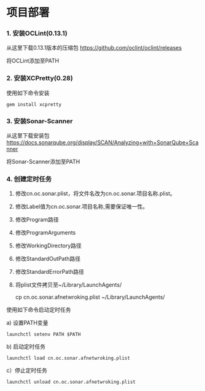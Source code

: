 # 项目部署

### 1. 安装OCLint(0.13.1)
从这里下载0.13.1版本的压缩包
https://github.com/oclint/oclint/releases

将OCLint添加至PATH

### 2. 安装XCPretty(0.28)
使用如下命令安装

    gem install xcpretty

### 3. 安装Sonar-Scanner
从这里下载安装包
https://docs.sonarqube.org/display/SCAN/Analyzing+with+SonarQube+Scanner

将Sonar-Scanner添加至PATH

### 4. 创建定时任务

1) 修改cn.oc.sonar.plist，将文件名改为cn.oc.sonar.项目名称.plist。

2) 修改Label值为cn.oc.sonar.项目名称,需要保证唯一性。

3) 修改Program路径

4) 修改ProgramArguments

5) 修改WorkingDirectory路径

6) 修改StandardOutPath路径

7) 修改StandardErrorPath路径

8) 将plist文件拷贝至~/Library/LaunchAgents/


    cp cn.oc.sonar.afnetwroking.plist ~/Library/LaunchAgents/

使用如下命令启动定时任务

a) 设置PATH变量

    launchctl setenv PATH $PATH  

b) 启动定时任务

    launchctl load cn.oc.sonar.afnetwroking.plist

c）停止定时任务

    launchctl unload cn.oc.sonar.afnetwroking.plist
